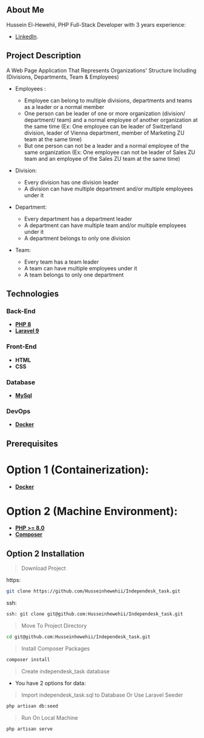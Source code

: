 
## About Me

Hussein El-Hewehii, PHP Full-Stack Developer with 3 years experience:

- [LinkedIn](https://www.linkedin.com/in/hussein-el-hewehii-768b5a113/).

## Project Description

A Web Page Application That Represents Organizations' Structure Including (Divisions, Departments, Team & Employees)
- Employees : 
    -   Employee can belong to multiple divisions, departments and teams as a leader or a normal member 
    -   One person can be leader of one or more organization (division/ department/ team) and a normal employee of another organization at the same time (Ex: One employee can be leader of Switzerland division, leader of Vienna department, member of Marketing ZU team at the same time)
    -   But one person can not be a leader and a normal employee of the same organization (Ex: One employee can not be leader of Sales ZU team and an employee of the Sales ZU team at the same time)

- Division:
    - Every division has one division leader
    - A division can have multiple department and/or multiple employees under it

- Department:
    - Every department has a department leader
    - A department can have multiple team and/or multiple employees under it
    - A department belongs to only one division

- Team:
    - Every team has a team leader
    - A team can have multiple employees under it
    - A team belongs to only one department


## Technologies

### Back-End

- **[PHP 8](https://www.php.net/docs.php)**
- **[Laravel 9](https://laravel.com/docs/9.x/installation)**

### Front-End

- **HTML**
- **CSS**

### Database

- **[MySql](https://www.mysql.com/)**

### DevOps

- **[Docker](https://www.docker.com/)**


## Prerequisites

 # Option 1 (Containerization):
- **[Docker](https://docs.docker.com/engine/install/)**

 # Option 2 (Machine Environment):
- **[PHP >= 8.0](https://www.php.net/downloads.php)**
- **[Composer](https://getcomposer.org/)**


## Option 2 Installation


> Download Project 

https:
``` bash
git clone https://github.com/Husseinhewehii/Independesk_task.git
```
ssh:
``` bash
ssh: git clone git@github.com:Husseinhewehii/Independesk_task.git
```

> Move To Project Directory

``` bash
cd git@github.com:Husseinhewehii/Independesk_task.git
```

> Install Composer Packages

``` bash
composer install
```

> Create independesk_task database


* You have 2 options for data:
> Import independesk_task.sql to Database
Or
> Use Laravel Seeder
``` bash
php artisan db:seed
```

> Run On Local Machine

``` bash
php artisan serve
```
